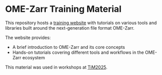 # OME-Zarr Training Material

This repository hosts a [training website](https://euro-bioimaging.github.io/ngff_workshop/) with tutorials on various tools and libraries built around the next-generation file format OME-Zarr.

The website provides:

- A brief introduction to OME-Zarr and its core concepts
- Hands-on tutorials covering different tools and workflows in the OME-Zarr ecosystem

This material was used in workshops at  [TiM2025](https://gerbi-gmb.de/event/tim2025/).
